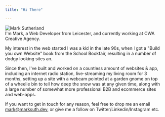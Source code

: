 ```yaml
---
title: "Hi There"

---
```

<div class="row justify-content-center">
<div class="col-md-2 col-4">
<img src="/images/avatar.jpg" alt="Mark Sutherland" class="img-fluid">
</div>
<div class="col-md-8" markdown="1">
I'm Mark, a Web Developer from Leicester, and currently working at CWA Creative Agency.

My interest in the web started I was a kid in the late 90s, when I got a "Build you own Website" book from the School Bookfair, resulting in a number of dodgy looking sites an.

Since then, I've built and worked on a countless amount of websites & app, including an internet radio station, live-streaming my living room for 3 months, setting up a site with a webcam pointed at a garden gnome on top of a wheelie bin to tell how deep the snow was at any given time, along with a large number of somewhat more professional B2B and ecommerce sites and web-apps. 

If you want to get in touch for any reason, feel free to drop me an email mark@marksuth.dev, or give me a follow on Twitter/Linkedin/Instagram etc.

</div>
</div>